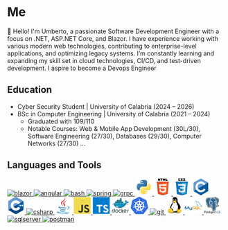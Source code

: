 # Me
👋 Hello! I'm Umberto, a passionate Software Development Engineer with a focus on .NET, ASP.NET Core, and Blazor. I have experience working with various modern web technologies, contributing to enterprise-level applications, and optimizing legacy systems. I’m constantly learning and expanding my skill set in cloud technologies, CI/CD, and test-driven development. I aspire to become a Devops Engineer

## Education
- Cyber Security Student | University of Calabria (2024 – 2026)
- BSc in Computer Engineering | University of Calabria (2021 – 2024)
  - Graduated with 109/110
  - Notable Courses: Web & Mobile App Development (30L/30), Software Engineering (27/30), Databases (29/30), Computer Networks (27/30) ...

## Languages and Tools
<p align="left">
    <!-- Framework frontend --->
     <a href="https://dotnet.microsoft.com/it-it/apps/aspnet/web-apps/blazor" target="_blank" rel="noreferrer"> <img src="https://github.com/user-attachments/assets/7e004d3e-227a-4823-ae06-0136d027b50e" alt="blazor" width="40" height="40" /> </a>
    <a href="https://angular.io" target="_blank" rel="noreferrer"> <img src="https://angular.io/assets/images/logos/angular/angular.svg" alt="angular" width="40" height="40" /> </a>
    <a href="https://www.gnu.org/software/bash/" target="_blank" rel="noreferrer"> <img src="https://www.vectorlogo.zone/logos/gnu_bash/gnu_bash-icon.svg" alt="bash" width="40" height="40" /> </a>
  <!-- Framework Backend --->
      <a href="https://spring.io/" target="_blank" rel="noreferrer"> <img src="https://www.vectorlogo.zone/logos/springio/springio-icon.svg" alt="spring" width="40" height="40" /> </a>
      <a href="https://grpc.io/" target="_blank" rel="noreferrer"> <img src="https://www.vectorlogo.zone/logos/grpcio/grpcio-ar21.svg" alt="grpc" width="40" height="40" /> </a>
   <!-- Languages --->
      <a href="https://www.python.org" target="_blank" rel="noreferrer"> <img src="https://raw.githubusercontent.com/devicons/devicon/master/icons/python/python-original.svg" alt="python" width="40" height="40" /> </a>
      <a href="https://www.w3.org/html/" target="_blank" rel="noreferrer"> <img src="https://raw.githubusercontent.com/devicons/devicon/master/icons/html5/html5-original-wordmark.svg" alt="html5" width="40" height="40" /> </a>
      <a href="https://www.w3schools.com/css/" target="_blank" rel="noreferrer"> <img 
    src="https://raw.githubusercontent.com/devicons/devicon/master/icons/css3/css3-original-wordmark.svg" alt="css3" width="40" height="40" /> </a>  
   <a href="https://www.cprogramming.com/" target="_blank" rel="noreferrer"> <img src="https://raw.githubusercontent.com/devicons/devicon/master/icons/c/c-original.svg" alt="c" width="40" height="40" /> </a>
    <a href="https://www.w3schools.com/cpp/" target="_blank" rel="noreferrer"> <img src="https://raw.githubusercontent.com/devicons/devicon/master/icons/cplusplus/cplusplus-original.svg" alt="cplusplus" width="40" height="40" /> </a>
      <a href="" target="_blank" rel="noreferrer"> <img src="https://gist.githubusercontent.com/johndward01/95c1d09de9e3707cfb4154989962376d/raw/f74007782421219d9e9ab4b6a27de2e172a8b714/csharp-logo.svg" alt="csharp" width="40" height="40" /> </a>
      <a href="https://www.java.com" target="_blank" rel="noreferrer"> <img src="https://raw.githubusercontent.com/devicons/devicon/master/icons/java/java-original.svg" alt="java" width="40" height="40" /> </a>
      <a href="https://developer.mozilla.org/en-US/docs/Web/JavaScript" target="_blank" rel="noreferrer">
        <img src="https://raw.githubusercontent.com/devicons/devicon/master/icons/javascript/javascript-original.svg" alt="javascript" width="40" height="40" /> 
      </a>
            <a href="https://www.typescriptlang.org/" target="_blank" rel="noreferrer"> 
              <img src="https://raw.githubusercontent.com/devicons/devicon/master/icons/typescript/typescript-original.svg" alt="typescript" width="40" height="40" />   
    </a>
    <!-- Devops and deatabases --->  
  <a href="https://www.docker.com/" target="_blank" rel="noreferrer"> <img src="https://raw.githubusercontent.com/devicons/devicon/master/icons/docker/docker-original-wordmark.svg" alt="docker" width="40" height="40" /> </a>
    <a href="https://kubernetes.io/it/docs/concepts/overview/what-is-kubernetes/" target="_blank" rel="noreferrer"> <img src="https://github.com/kubernetes/kubernetes/blob/master/logo/logo.svg" alt="kubernates" width="40" height="40" /> </a>
    <a href="https://git-scm.com/" target="_blank" rel="noreferrer"> <img src="https://www.vectorlogo.zone/logos/git-scm/git-scm-icon.svg" alt="git" width="40" height="40" /> </a>
    <a href="https://www.linux.org/" target="_blank" rel="noreferrer"> <img src="https://raw.githubusercontent.com/devicons/devicon/master/icons/linux/linux-original.svg" alt="linux" width="40" height="40" /> </a>
    <a href="https://www.mysql.com/" target="_blank" rel="noreferrer"> <img src="https://raw.githubusercontent.com/devicons/devicon/master/icons/mysql/mysql-original-wordmark.svg" alt="mysql" width="40" height="40" /> </a>
    <a href="https://www.postgresql.org" target="_blank" rel="noreferrer">
        <img src="https://raw.githubusercontent.com/devicons/devicon/master/icons/postgresql/postgresql-original-wordmark.svg" alt="postgresql" width="40" height="40" />
    </a>
  <a href="https://www.microsoft.com/it-it/sql-server/sql-server-downloads" target="_blank" rel="noreferrer">
        <img src="https://github.com/user-attachments/assets/8d4ca7cd-94ed-48de-bf33-f2b4658a7c90" alt="sqlserver" width="40" height="40" />
    </a>
  <!-- Tools--->  
    <a href="https://postman.com" target="_blank" rel="noreferrer"> <img src="https://www.vectorlogo.zone/logos/getpostman/getpostman-icon.svg" alt="postman" width="40" height="40" /> </a>
</p>

<!--
## CV
<img width="572" alt="CV" src="https://github.com/user-attachments/assets/81ae1d55-9a5e-46f2-a109-7b6cee292391">
-->

<!--
**umbertocicciaa/umbertocicciaa** is a ✨ _special_ ✨ repository because its `README.md` (this file) appears on your GitHub profile.

Here are some ideas to get you started:

- 🔭 I’m currently working on ...
- 🌱 I’m currently learning ...
- 👯 I’m looking to collaborate on ...
- 🤔 I’m looking for help with ...
- 💬 Ask me about ...
- 📫 How to reach me: ...
- 😄 Pronouns: ...
- ⚡ Fun fact: ...
-->
